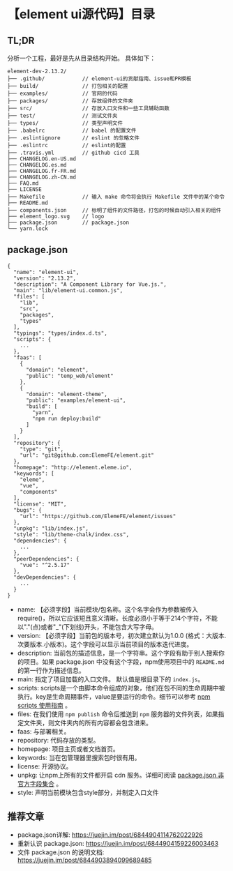 # 【element ui源代码】目录

## TL;DR

分析一个工程，最好是先从目录结构开始。
具体如下：

```
element-dev-2.13.2/
├── .github/            // element-ui的贡献指南、issue和PR模板
├── build/              // 打包相关的配置
├── examples/           // 官网的代码
├── packages/           // 存放组件的文件夹
├── src/                // 存放入口文件和一些工具辅助函数
├── test/               // 测试文件夹
├── types/              // 类型声明文件
├── .babelrc            // babel 的配置文件
├── .eslintignore       // eslint 的忽略文件
├── .eslintrc           // eslint的配置
├── .travis.yml         // github cicd 工具
├── CHANGELOG.en-US.md
├── CHANGELOG.es.md
├── CHANGELOG.fr-FR.md
├── CHANGELOG.zh-CN.md
├── FAQ.md
├── LICENSE
├── Makefile            // 输入 make 命令将会执行 Makefile 文件中的某个命令
├── README.md
├── components.json     // 标明了组件的文件路径，打包的时候自动引入相关的组件
├── element_logo.svg    // logo
├── package.json        // package.json
└── yarn.lock
```

## package.json

```
{
  "name": "element-ui",
  "version": "2.13.2",
  "description": "A Component Library for Vue.js.",
  "main": "lib/element-ui.common.js",
  "files": [
    "lib",
    "src",
    "packages",
    "types"
  ],
  "typings": "types/index.d.ts",
  "scripts": {
    ...
  },
  "faas": [
    {
      "domain": "element",
      "public": "temp_web/element"
    },
    {
      "domain": "element-theme",
      "public": "examples/element-ui",
      "build": [
        "yarn",
        "npm run deploy:build"
      ]
    }
  ],
  "repository": {
    "type": "git",
    "url": "git@github.com:ElemeFE/element.git"
  },
  "homepage": "http://element.eleme.io",
  "keywords": [
    "eleme",
    "vue",
    "components"
  ],
  "license": "MIT",
  "bugs": {
    "url": "https://github.com/ElemeFE/element/issues"
  },
  "unpkg": "lib/index.js",
  "style": "lib/theme-chalk/index.css",
  "dependencies": { 
    ...
  },
  "peerDependencies": {
    "vue": "^2.5.17"
  },
  "devDependencies": { 
    ... 
  }
}

```

- name: 【必须字段】当前模块/包名称。这个名字会作为参数被传入require()，所以它应该短且意义清晰。长度必须小于等于214个字符，不能以"."(点)或者"_"(下划线)开头，不能包含大写字母。
- version: 【必须字段】当前包的版本号，初次建立默认为1.0.0 (格式：大版本.次要版本.小版本)。这个字段可以显示当前项目的版本迭代进度。
- description: 当前包的描述信息，是一个字符串。这个字段有助于别人搜索你的项目。如果 package.json 中没有这个字段，npm使用项目中的 `README.md` 的第一行作为描述信息。
- main: 指定了项目加载的入口文件。 默认值是根目录下的 `index.js`。
- scripts: scripts是一个由脚本命令组成的对象，他们在包不同的生命周期中被执行。key是生命周期事件，value是要运行的命令。细节可以参考 [npm scripts 使用指南](http://www.ruanyifeng.com/blog/2016/10/npm_scripts.html) 。
- files: 在我们使用 `npm publish` 命令后推送到 `npm` 服务器的文件列表，如果指定文件夹，则文件夹内的所有内容都会包含进来。
- faas: 与部署相关。
- repository: 代码存放的类型。
- homepage: 项目主页或者文档首页。
- keywords: 当在包管理器里搜索包时很有用。
- license: 开源协议。
- unpkg: 让npm上所有的文件都开启 cdn 服务。详细可阅读 [package.json 非官方字段集合](https://segmentfault.com/a/1190000016365409) 。
- style: 声明当前模块包含style部分，并制定入口文件

## 推荐文章

- package.json详解: https://juejin.im/post/6844904114762022926
- 重新认识 package.json: https://juejin.im/post/6844904159226003463
- 文件 package.json 的说明文档: https://juejin.im/post/6844903894099689485
